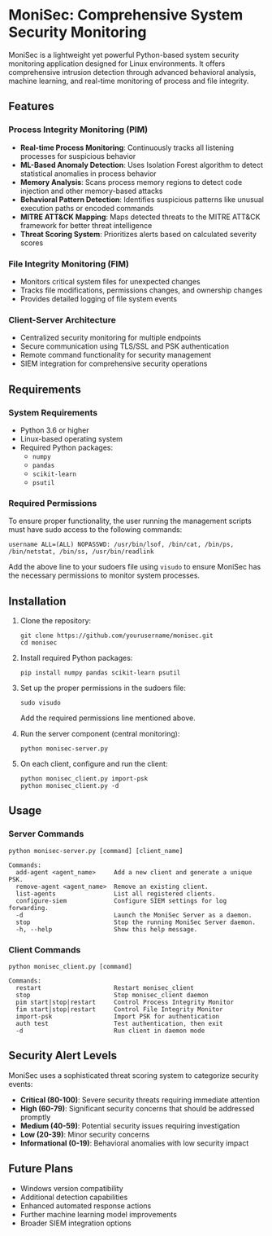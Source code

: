 # MoniSec: Comprehensive System Security Monitoring

MoniSec is a lightweight yet powerful Python-based system security monitoring application designed for Linux environments. It offers comprehensive intrusion detection through advanced behavioral analysis, machine learning, and real-time monitoring of process and file integrity.

## Features

### Process Integrity Monitoring (PIM)
- **Real-time Process Monitoring**: Continuously tracks all listening processes for suspicious behavior
- **ML-Based Anomaly Detection**: Uses Isolation Forest algorithm to detect statistical anomalies in process behavior
- **Memory Analysis**: Scans process memory regions to detect code injection and other memory-based attacks
- **Behavioral Pattern Detection**: Identifies suspicious patterns like unusual execution paths or encoded commands
- **MITRE ATT&CK Mapping**: Maps detected threats to the MITRE ATT&CK framework for better threat intelligence
- **Threat Scoring System**: Prioritizes alerts based on calculated severity scores

### File Integrity Monitoring (FIM)
- Monitors critical system files for unexpected changes
- Tracks file modifications, permissions changes, and ownership changes
- Provides detailed logging of file system events

### Client-Server Architecture
- Centralized security monitoring for multiple endpoints
- Secure communication using TLS/SSL and PSK authentication
- Remote command functionality for security management
- SIEM integration for comprehensive security operations

## Requirements

### System Requirements
- Python 3.6 or higher
- Linux-based operating system
- Required Python packages:
  - `numpy`
  - `pandas`
  - `scikit-learn`
  - `psutil`

### Required Permissions
To ensure proper functionality, the user running the management scripts must have sudo access to the following commands:

```
username ALL=(ALL) NOPASSWD: /usr/bin/lsof, /bin/cat, /bin/ps, /bin/netstat, /bin/ss, /usr/bin/readlink
```

Add the above line to your sudoers file using `visudo` to ensure MoniSec has the necessary permissions to monitor system processes.

## Installation

1. Clone the repository:
   ```
   git clone https://github.com/yourusername/monisec.git
   cd monisec
   ```

2. Install required Python packages:
   ```
   pip install numpy pandas scikit-learn psutil
   ```

3. Set up the proper permissions in the sudoers file:
   ```
   sudo visudo
   ```
   Add the required permissions line mentioned above.

4. Run the server component (central monitoring):
   ```
   python monisec-server.py
   ```

5. On each client, configure and run the client:
   ```
   python monisec_client.py import-psk
   python monisec_client.py -d
   ```

## Usage

### Server Commands
```
python monisec-server.py [command] [client_name]

Commands:
  add-agent <agent_name>     Add a new client and generate a unique PSK.
  remove-agent <agent_name>  Remove an existing client.
  list-agents                List all registered clients.
  configure-siem             Configure SIEM settings for log forwarding.
  -d                         Launch the MoniSec Server as a daemon.
  stop                       Stop the running MoniSec Server daemon.
  -h, --help                 Show this help message.
```

### Client Commands
```
python monisec_client.py [command]

Commands:
  restart                    Restart monisec_client
  stop                       Stop monisec_client daemon
  pim start|stop|restart     Control Process Integrity Monitor
  fim start|stop|restart     Control File Integrity Monitor
  import-psk                 Import PSK for authentication
  auth test                  Test authentication, then exit
  -d                         Run client in daemon mode
```

## Security Alert Levels

MoniSec uses a sophisticated threat scoring system to categorize security events:

- **Critical (80-100)**: Severe security threats requiring immediate attention
- **High (60-79)**: Significant security concerns that should be addressed promptly
- **Medium (40-59)**: Potential security issues requiring investigation
- **Low (20-39)**: Minor security concerns
- **Informational (0-19)**: Behavioral anomalies with low security impact

## Future Plans

- Windows version compatibility
- Additional detection capabilities
- Enhanced automated response actions
- Further machine learning model improvements
- Broader SIEM integration options

